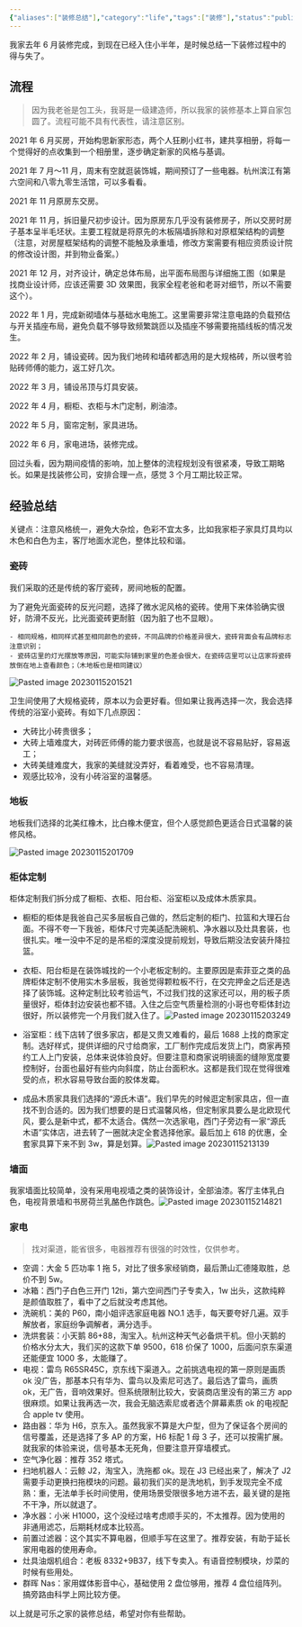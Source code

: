 ```yaml
---
{"aliases":["装修总结"],"category":"life","tags":["装修"],"status":"published","link":"NA","date created":"2023-01-15 Sun 17:22:20","date modified":"2024-02-21 Wed 19:18:22","dg-publish":true,"permalink":"/Blog/Life/装修总结/","dgPassFrontmatter":true}
---
```


我家去年 6 月装修完成，到现在已经入住小半年，是时候总结一下装修过程中的得与失了。

## 流程

> 因为我老爸是包工头，我哥是一级建造师，所以我家的装修基本上算自家包圆了。流程可能不具有代表性，请注意区别。

2021 年 6 月买房，开始构思新家形态，两个人狂刷小红书，建共享相册，将每一个觉得好的点收集到一个相册里，逐步确定新家的风格与基调。

2021 年 7 月～11 月，周末有空就逛装饰城，期间预订了一些电器。杭州滨江有第六空间和八零九零生活馆，可以多看看。

2021 年 11 月原房东交房。

2021 年 11 月，拆旧量尺初步设计。因为原房东几乎没有装修房子，所以交房时房子基本呈半毛坯状。主要工程就是将原先的木板隔墙拆除和对原框架结构的调整（注意，对房屋框架结构的调整不能触及承重墙，修改方案需要有相应资质设计院的修改设计图，并到物业备案。）

2021 年 12 月，对齐设计，确定总体布局，出平面布局图与详细施工图（如果是找商业设计师，应该还需要 3D 效果图，我家全程老爸和老哥对细节，所以不需要这个）。

2022 年 1 月，完成新砌墙体与基础水电施工。这里需要非常注意电路的负载预估与开关插座布局，避免负载不够导致频繁跳匝以及插座不够需要拖插线板的情况发生。

2022 年 2 月，铺设瓷砖。因为我们地砖和墙砖都选用的是大规格砖，所以很考验贴砖师傅的能力，返工好几次。

2022 年 3 月，铺设吊顶与灯具安装。

2022 年 4 月，橱柜、衣柜与木门定制，刷油漆。

2022 年 5 月，窗帘定制，家具进场。

2022 年 6 月，家电进场，装修完成。

回过头看，因为期间疫情的影响，加上整体的流程规划没有很紧凑，导致工期略长。如果是找装修公司，安排合理一点，感觉 3 个月工期比较正常。

## 经验总结

关键点：注意风格统一，避免大杂烩，色彩不宜太多，比如我家柜子家具灯具均以木色和白色为主，客厅地面水泥色，整体比较和谐。

### 瓷砖

我们采取的还是传统的客厅瓷砖，房间地板的配置。

为了避免光面瓷砖的反光问题，选择了微水泥风格的瓷砖。使用下来体验确实很好，防滑不反光，比光面瓷砖更耐脏（因为脏了也不显眼）。

```ad-tip
- 相同规格，相同样式甚至相同颜色的瓷砖，不同品牌的价格差异很大，瓷砖背面会有品牌标志注意识别；
- 瓷砖店里的灯光摆放等原因，可能实际铺到家里的色差会很大，在瓷砖店里可以让店家将瓷砖放倒在地上查看颜色；（木地板也是相同建议）
```

![Pasted image 20230115201521](https://github.com/Yunz93/PicRepo/raw/main/image/Pasted%20image%2020230115201521.png)

卫生间使用了大规格瓷砖，原本以为会更好看。但如果让我再选择一次，我会选择传统的浴室小瓷砖。有如下几点原因：
- 大砖比小砖贵很多；
- 大砖上墙难度大，对砖匠师傅的能力要求很高，也就是说不容易贴好，容易返工；
- 大砖美缝难度大，我家的美缝就没弄好，看着难受，也不容易清理。
- 观感比较冷，没有小砖浴室的温馨感。

### 地板

地板我们选择的北美红橡木，比白橡木便宜，但个人感觉颜色更适合日式温馨的装修风格。

![Pasted image 20230115201709](https://github.com/Yunz93/PicRepo/raw/main/image/Pasted%20image%2020230115201709.png)

### 柜体定制

柜体定制我们拆分成了橱柜、衣柜、阳台柜、浴室柜以及成体木质家具。

- 橱柜的柜体是我爸自己买多层板自己做的，然后定制的柜门、拉篮和大理石台面。不得不夸一下我爸，柜体尺寸完美适配洗碗机、净水器以及灶具套装，也很扎实。唯一没中不足的是吊柜的深度没提前规划，导致后期没法安装升降拉篮。

- 衣柜、阳台柜是在装饰城找的一个小老板定制的。主要原因是索菲亚之类的品牌柜体定制不使用实木多层板，我爸觉得颗粒板不行，在交完押金之后还是选择了装饰城。这种定制比较考验运气，不过我们找的这家还可以，用的板子质量很好，柜体封边安装也都不错。入住之后空气质量检测的小哥也夸柜体封边很好，所以装修完一个月我们就入住了。![Pasted image 20230115203249](https://github.com/Yunz93/PicRepo/raw/main/image/Pasted%20image%2020230115203249.png)

- 浴室柜：线下店转了很多家店，都是又贵又难看的，最后 1688 上找的商家定制。选好样式，提供详细的尺寸给商家，工厂制作完成后发货上门，商家再预约工人上门安装，总体来说体验良好。但要注意和商家说明镜面的缝隙宽度要控制好，台面也最好有些内向斜度，防止台面积水。这都是我们现在觉得很难受的点，积水容易导致台面的胶体发霉。

- 成品木质家具我们选择的“源氏木语”。我们早先的时候逛定制家具店，但一直找不到合适的。因为我们想要的是日式温馨风格，但定制家具要么是北欧现代风，要么是新中式，都不太适合。偶然一次选家电，西门子旁边有一家“源氏木语”实体店，进去转了一圈就决定全套选择他家。最后加上 618 的优惠，全套家具算下来不到 3w，算是划算。![Pasted image 20230115213139](https://github.com/Yunz93/PicRepo/raw/main/image/Pasted%20image%2020230115213139.png)

### 墙面

我家墙面比较简单，没有采用电视墙之类的装饰设计，全部油漆。客厅主体乳白色，电视背景墙和书房荷兰乳酪色作跳色。![Pasted image 20230115214821](https://github.com/Yunz93/PicRepo/raw/main/image/Pasted%20image%2020230115214821.png)

### 家电

> 找对渠道，能省很多，电器推荐有很强的时效性，仅供参考。

- 空调：大金 5 匹功率 1 拖 5，对比了很多家经销商，最后萧山汇德隆取胜，总价不到 5w。
- 冰箱：西门子白色三开门 12ti，第六空间西门子专卖入，1w 出头，这款纯粹是颜值取胜了，看中了之后就没考虑其他。
- 洗碗机：美的 P60，南小姐评选家庭电器 NO.1 选手，每天要夸好几遍。双手解放者，家庭纷争调解者，满分选手。
- 洗烘套装：小天鹅 86+88，淘宝入。杭州这种天气必备烘干机。但小天鹅的价格水分太大，我们买的这款下单 9500，618 价保了 1000，后面问京东渠道还能便宜 1000 多，太能赚了。
- 电视：雷鸟 R65SR45C，京东线下渠道入。之前挑选电视的第一原则是画质 ok 没广告，那基本只有华为、雷鸟以及索尼可选了。最后选了雷鸟，画质 ok，无广告，音响效果好。但系统限制比较大，安装商店里没有的第三方 app 很麻烦。如果让我再选一次，我会无脑选索尼或者选个屏幕素质 ok 的电视配合 apple tv 使用。
- 路由器：华为 H6，京东入。虽然我家不算是大户型，但为了保证各个房间的信号覆盖，还是选择了多 AP 的方案，H6 标配 1 母 3 子，还可以按需扩展。就我家的体验来说，信号基本无死角，但要注意开穿墙模式。
- 空气净化器：推荐 352 塔式。
- 扫地机器人：云鲸 J2，淘宝入，洗拖都 ok。现在 J3 已经出来了，解决了 J2 需要手动更换扫拖模块的问题。最初我们买的是洗地机，到手发现完全不成熟：重，无法单手长时间使用，使用场景受限很多地方进不去，最关键的是拖不干净，所以就退了。
- 净水器：小米 H1000，这个没经过啥考虑顺手买的，不太推荐。因为使用的非通用滤芯，后期耗材成本比较高。
- 前置过滤器：这个其实不算电器，但顺手写在这里了。推荐安装，有助于延长家用电器的使用寿命。
- 灶具油烟机组合：老板 8332+9B37，线下专卖入。有语音控制模块，炒菜的时候有些用处。
- 群晖 Nas：家用媒体影音中心，基础使用 2 盘位够用，推荐 4 盘位组阵列。搞旁路由科学上网比较方便。

以上就是可乐之家的装修总结，希望对你有些帮助。
